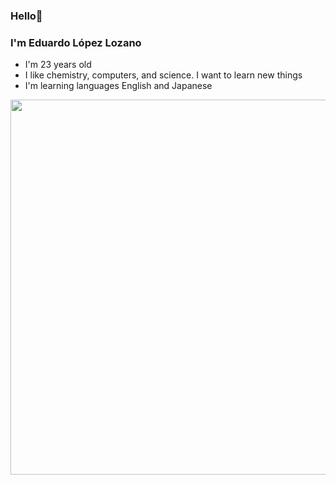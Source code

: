 ### Hello👋
### I'm Eduardo López Lozano

+ I'm 23 years old
+ I like chemistry, computers, and science. I want to learn new things
+ I'm learning languages English and Japanese 

<p align="center">  
<img src="https://plus.unsplash.com/premium_photo-1687349539712-421d9174ef5d?ixlib=rb-4.0.3&ixid=M3wxMjA3fDB8MHxwaG90by1wYWdlfHx8fGVufDB8fHx8fA%3D%3D&auto=format&fit=crop&w=1957&q=80"
width="600"></center>  
</p>  
